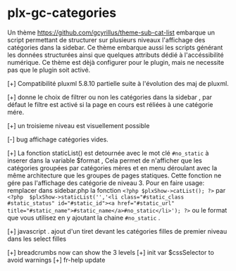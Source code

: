 



# plx-gc-categories


Un thème https://github.com/gcyrillus/theme-sub-cat-list embarque un script permettant de structurer sur plusieurs niveaux l'affichage des catégories dans la sidebar. Ce thème embarque aussi les scripts générant les données structurées ainsi que quelques attributs dédié à l'accéssibilité numérique. Ce thème est dèjà configurer pour le plugin, mais ne necessite pas que le plugin soit activé.


[+] Compatibilité pluxml 5.8.10 partielle suite à l'évolution  des maj de pluxml. 

[+] donne le choix de filtrer ou non les catégories dans la sidebar , par défaut le filtre est activé si la page en cours est réliées à une catégorie mére.

[+] un troisieme niveau est visuellement possible

[-] bug affichage catégories vides.

[+] La fonction staticList() est detournée avec le mot clé `#no_static` à inserer dans la variable $format , Cela permet de n'afficher que les catégories groupées par catégories mères et en menu déroulant avec la même architecture que les groupes de pages statiques. Cette fonction ne gére pas l'affichage des catégorie de niveau 3.
Pour en faire usage: remplacer dans sidebar.php la fonction `<?php $plxShow->catList(); ?>` par `<?php  $plxShow->staticList('','<li class="#static_class #static_status" id="#static_id"><a href="#static_url" title="#static_name">#static_name</a>#no_static</li>'); ?>` ou le format que vous utilisez en y ajoutant la chaine `#no_static` .

[+] javascript . ajout d'un tiret devant les catégories filles de premier niveau dans les select filles


[+] breadcrumbs now can show the 3 levels
[+] init var $cssSelector to avoid warnings
[+] fr-help update 
